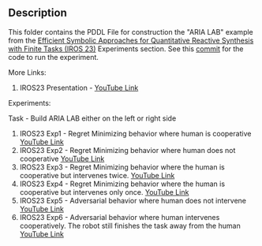 ## Description

This folder contains the PDDL File for construction the "ARIA LAB" example from the [Efficient Symbolic Approaches for Quantitative Reactive Synthesis with Finite Tasks (IROS 23)](https://muvvalakaran.github.io/publication/iros23_symbolic/) Experiments section. See this [commit](https://github.com/aria-systems-group/sym_quant_reactive_synth/tree/bca8f18e61c5e07176800f5f782772d71e90fe98) for the code to run the experiment.

More Links:

1. IROS23 Presentation - [YouTube Link](https://youtu.be/uy88Cc8DFfQ)

Experiments:

Task - Build ARIA LAB either on the left or right side

1. IROS23 Exp1 - Regret Minimizing behavior where human is cooperative [YouTube Link](https://youtu.be/CAhkiot19zU)
2. IROS23 Exp2 - Regret Minimizing behavior where human does not cooperative [YouTube Link](https://youtu.be/vwq2YFHdkcg)
3. IROS23 Exp3 - Regret Minimizing behavior where the human is cooperative but intervenes twice. [YouTube Link](https://youtu.be/jZVrQZiVCDQ)
4. IROS23 Exp4 - Regret Minimizing behavior where the human is cooperative but intervenes only once. [YouTube Link](https://youtu.be/9zwybF0DtrI)
5. IROS23 Exp5 - Adversarial behavior where human does not intervene [YouTube Link](https://youtu.be/86-Z-npkfrw)
6. IROS23 Exp6 - Adversarial behavior where human intervenes cooperatively. The robot still finishes the task away from the human [YouTube Link](https://youtu.be/i7A1aywZ-ZA)